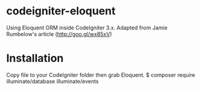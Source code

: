 # codeigniter-eloquent
Using Eloquent ORM inside CodeIgniter 3.x. Adapted from Jamie Rumbelow's article (http://goo.gl/wx85xV)

# Installation
Copy file to your CodeIgniter folder then grab Eloquent.
$ composer require illuminate/database illuminate/events
